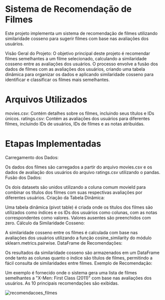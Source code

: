 # Sistema de Recomendação de Filmes
Este projeto implementa um sistema de recomendação de filmes utilizando similaridade cosseno para sugerir filmes com base nas avaliações dos usuários.

Visão Geral do Projeto: O objetivo principal deste projeto é recomendar filmes semelhantes a um filme selecionado, calculando a similaridade cosseno entre as avaliações dos usuários. O processo envolve a fusão dos dados de filmes com as avaliações dos usuários, criando uma tabela dinâmica para organizar os dados e aplicando similaridade cosseno para identificar e classificar os filmes mais semelhantes.

# Arquivos Utilizados

movies.csv: Contém detalhes sobre os filmes, incluindo seus títulos e IDs únicos.
ratings.csv: Contém as avaliações dos usuários para diferentes filmes, incluindo IDs de usuários, IDs de filmes e as notas atribuídas.

# Etapas Implementadas

Carregamento dos Dados:

Os dados dos filmes são carregados a partir do arquivo movies.csv e os dados de avaliação dos usuários do arquivo ratings.csv utilizando o pandas.
Fusão dos Dados:

Os dois datasets são unidos utilizando a coluna comum movieId para combinar os títulos dos filmes com suas respectivas avaliações por diferentes usuários.
Criação da Tabela Dinâmica:

Uma tabela dinâmica (pivot table) é criada onde os títulos dos filmes são utilizados como índices e os IDs dos usuários como colunas, com as notas correspondentes como valores. Valores ausentes são preenchidos com zero.
Cálculo da Similaridade Cosseno:

A similaridade cosseno entre os filmes é calculada com base nas avaliações dos usuários utilizando a função cosine_similarity do módulo sklearn.metrics.pairwise.
DataFrame de Recomendações:

Os resultados da similaridade cosseno são armazenados em um DataFrame onde tanto as colunas quanto o índice são títulos de filmes, permitindo a fácil consulta de similaridades entre filmes.
Exemplo de Recomendação:

Um exemplo é fornecido onde o sistema gera uma lista de filmes semelhantes a "X-Men: First Class (2011)" com base nas avaliações dos usuários. As 10 principais recomendações são exibidas.

![recomendacoes_filmes](https://github.com/user-attachments/assets/b64ed7e6-207f-454f-a45f-e66911ec059f)
